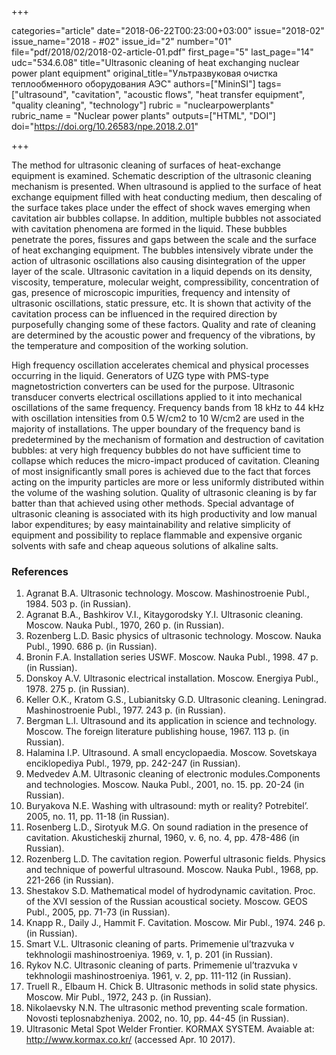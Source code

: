 +++

categories="article"
date="2018-06-22T00:23:00+03:00"
issue="2018-02"
issue_name="2018 - #02"
issue_id="2"
number="01"
file="pdf/2018/02/2018-02-article-01.pdf"
first_page="5"
last_page="14"
udc="534.6.08"
title="Ultrasonic cleaning of heat exchanging nuclear power plant equipment"
original_title="Ультразвуковая очистка теплообменного оборудования АЭС"
authors=["MininSI"]
tags=["ultrasound", "cavitation", "acoustic flows", "heat transfer equipment", "quality cleaning", "technology"]
rubric = "nuclearpowerplants"
rubric_name = "Nuclear power plants"
outputs=["HTML", "DOI"]
doi="https://doi.org/10.26583/npe.2018.2.01"

+++

The method for ultrasonic cleaning of surfaces of heat-exchange equipment is examined. Schematic description of the ultrasonic cleaning mechanism is presented. When ultrasound is applied to the surface of heat exchange equipment filled with heat conducting medium, then descaling of the surface takes place under the effect of shock waves emerging when cavitation air bubbles collapse. In addition, multiple bubbles not associated with cavitation phenomena are formed in the liquid. These bubbles penetrate the pores, fissures and gaps between the scale and the surface of heat exchanging equipment. The bubbles intensively vibrate under the action of ultrasonic oscillations also causing disintegration of the upper layer of the scale. Ultrasonic cavitation in a liquid depends on its density, viscosity, temperature, molecular weight, compressibility, concentration of gas, presence of microscopic impurities, frequency and intensity of ultrasonic oscillations, static pressure, etc. It is shown that activity of the cavitation process can be influenced in the required direction by purposefully changing some of these factors. Quality and rate of cleaning are determined by the acoustic power and frequency of the vibrations, by the temperature and composition of the working solution.

High frequency oscillation accelerates chemical and physical processes occurring in the liquid. Generators of UZG type with PMS-type magnetostriction converters can be used for the purpose. Ultrasonic transducer converts electrical oscillations applied to it into mechanical oscillations of the same frequency. Frequency bands from 18 kHz to 44 kHz with oscillation intensities from 0.5 W/cm2 to 10 W/cm2 are used in the majority of installations. The upper boundary of the frequency band is predetermined by the mechanism of formation and destruction of cavitation bubbles: at very high frequency bubbles do not have sufficient time to collapse which reduces the micro-impact produced of cavitation. Cleaning of most insignificantly small pores is achieved due to the fact that forces acting on the impurity particles are more or less uniformly distributed within the volume of the washing solution. Quality of ultrasonic cleaning is by far batter than that achieved using other methods. Special advantage of ultrasonic cleaning is associated with its high productivity and low manual labor expenditures; by easy maintainability and relative simplicity of equipment and possibility to replace flammable and expensive organic solvents with safe and cheap aqueous solutions of alkaline salts.

### References

1. Agranat B.A. Ultrasonic technology. Moscow. Mashinostroenie Publ., 1984. 503 p. (in Russian).
2. Agranat B.A., Bashkirov V.I., Kitaygorodsky Y.I. Ultrasonic cleaning. Moscow. Nauka Publ., 1970, 260 p. (in Russian).
3. Rozenberg L.D. Basic physics of ultrasonic technology. Moscow. Nauka Publ., 1990. 686 p. (in Russian).
5. Bronin F.A. Installation series USWF. Moscow. Nauka Publ., 1998. 47 p. (in Russian).
6. Donskoy A.V. Ultrasonic electrical installation. Moscow. Energiya Publ., 1978. 275 p. (in Russian).
7. Keller O.K., Kratom G.S., Lubianitsky G.D. Ultrasonic cleaning. Leningrad. Mashinostroenie Publ., 1977. 243 p. (in Russian).
8. Bergman L.I. Ultrasound and its application in science and technology. Moscow. The foreign literature publishing house, 1967. 113 p. (in Russian).
9. Halamina I.P. Ultrasound. A small encyclopaedia. Moscow. Sovetskaya enciklopediya Publ., 1979, pp. 242-247 (in Russian).
10. Medvedev A.M. Ultrasonic cleaning of electronic modules.Components and technologies. Moscow. Nauka Publ., 2001, no. 15. pp. 20-24 (in Russian).
11. Buryakova N.E. Washing with ultrasound: myth or reality? Potrebitel’. 2005, no. 11, pp. 11-18 (in Russian).
12. Rosenberg L.D., Sirotyuk M.G. On sound radiation in the presence of cavitation. Akusticheskij zhurnal, 1960, v. 6, no. 4, pp. 478-486 (in Russian).
13. Rozenberg L.D. The cavitation region. Powerful ultrasonic fields. Physics and technique of powerful ultrasound. Moscow. Nauka Publ., 1968, pp. 221-266 (in Russian).
14. Shestakov S.D. Mathematical model of hydrodynamic cavitation. Proc. of the XVI session of the Russian acoustical society. Moscow. GEOS Publ., 2005, pp. 71-73 (in Russian).
15. Knapp R., Daily J., Hammit F. Cavitation. Moscow. Mir Publ., 1974. 246 p. (in Russian).
16. Smart V.L. Ultrasonic cleaning of parts. Primemenie ul’trazvuka v tekhnologii mashinostroeniya. 1969, v. 1, p. 201 (in Russian).
17. Rykov N.C. Ultrasonic cleaning of parts. Primemenie ul’trazvuka v tekhnologii mashinostroeniya. 1961, v. 2, pp. 111-112 (in Russian).
18. Truell R., Elbaum H. Chick B. Ultrasonic methods in solid state physics. Moscow. Mir Publ., 1972, 243 p. (in Russian).
19. Nikolaevsky N.N. The ultrasonic method preventing scale formation. Novosti teplosnabzheniya. 2002, no. 10, pp. 44-45 (in Russian).
20. Ultrasonic Metal Spot Welder Frontier. KORMAX SYSTEM. Avaiable at: http://www.kormax.co.kr/ (accessed Apr. 10 2017).
